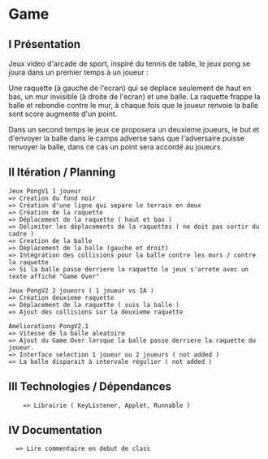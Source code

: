 # Game

## I Présentation
Jeux video d'arcade de sport, inspiré du tennis de table, le jeux pong se joura dans un premier temps à un joueur :

Une raquette (à gauche de l'ecran) qui se deplace seulement de haut en bas, un mur invisible (à droite de l'ecran) et une balle. 
La raquette frappe la balle et rebondie contre le mur, à chaque fois que le joueur renvoie la balle sont score augmente d'un point.

Dans un second temps le jeux ce proposera un deuxieme joueurs, le but et d'envoyer la balle dans le camps adverse sans que l'adversaire
puisse renvoyer la balle, dans ce cas un point sera accordé au joueurs.

## II Itération / Planning
```
Jeux PongV1 1 joueur
=> Creation du fond noir
=> Création d'une ligne qui separe le terrain en deux
=> Création de la raquette
=> Déplacement de la raquette ( haut et bas )
=> Délimiter les déplacements de la raquettes ( ne doit pas sortir du cadre )
=> Creation de la balle
=> Déplacement de la balle (gauche et droit)
=> Intégration des collisions pour la balle contre les murs / contre la raquette
=> Si la balle passe derriere la raquette le jeux s'arrete avec un texte affiché "Game Over"
```
```
Jeux PongV2 2 joueurs ( 1 joueur vs IA )
=> Création deuxieme raquette
=> Déplacement de la raquette ( suis la balle )
=> Ajout des collisions sur la deuxieme raquette
```
```
Améliorations PongV2.1
=> Vitesse de la balle aleatoire
=> Ajout du Game Over lorsque la balle passe derriere la raquette du joueur.
=> Interface selection 1 joueur ou 2 joueurs ( not added )
=> La balle disparait à intervale régulier ( not added )
```
## III Technologies / Dépendances
```
	=> Librairie ( KeyListener, Applet, Runnable )
```
## IV Documentation
```
  => Lire commentaire en debut de class
```
